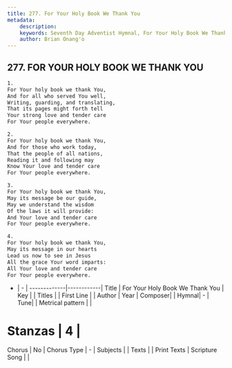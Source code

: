 ```yaml
---
title: 277. For Your Holy Book We Thank You
metadata:
    description: 
    keywords: Seventh Day Adventist Hymnal, For Your Holy Book We Thank You, , 
    author: Brian Onang'o
---
```



## 277. FOR YOUR HOLY BOOK WE THANK YOU

```txt
1.
For Your holy book we thank You,
And for all who served You well,
Writing, guarding, and translating,
That its pages might forth tell
Your strong love and tender care
For Your people everywhere.

2.
For Your holy book we thank You,
And for those who work today,
That the people of all nations,
Reading it and following may
Know Your love and tender care
For Your people everywhere.

3.
For Your holy book we thank You,
May its message be our guide,
May we understand the wisdom
Of the laws it will provide:
And Your love and tender care
For Your people everywhere.

4.
For Your holy book we thank You,
May its message in our hearts
Lead us now to see in Jesus
All the grace Your word imparts:
All Your love and tender care
For Your people everywhere.
```

- |   -  |
-------------|------------|
Title | For Your Holy Book We Thank You |
Key |  |
Titles |  |
First Line |  |
Author | 
Year | 
Composer|  |
Hymnal|  - |
Tune|  |
Metrical pattern | |
# Stanzas | 4 |
Chorus | No |
Chorus Type | - |
Subjects |  |
Texts |  |
Print Texts | 
Scripture Song |  |
  
